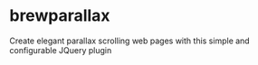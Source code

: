 brewparallax
============

Create elegant parallax scrolling web pages with this simple and configurable JQuery plugin

